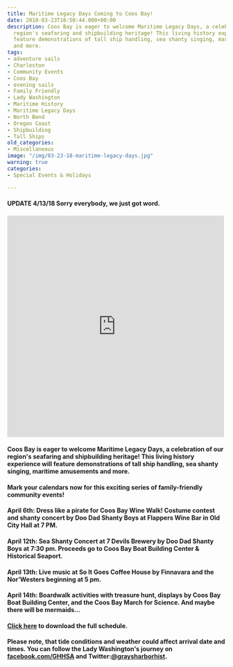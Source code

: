 ```yaml
---
title: Maritime Legacy Days Coming to Coos Bay!
date: 2018-03-23T16:50:44.000+00:00
description: Coos Bay is eager to welcome Maritime Legacy Days, a celebration of our
  region's seafaring and shipbuilding heritage! This living history experience will
  feature demonstrations of tall ship handling, sea shanty singing, maritime amusements
  and more.
tags:
- adventure sails
- Charleston
- Community Events
- Coos Bay
- evening sails
- Family Friendly
- Lady Washington
- Maritime History
- Maritime Legacy Days
- North Bend
- Oregon Coast
- Shipbuilding
- Tall Ships
old_categories:
- Miscellaneous
image: "/img/03-23-18-maritime-legacy-days.jpg"
warning: true
categories:
- Special Events & Holidays

---
```

#### <h4>UPDATE 4/13/18 Sorry everybody, we just got word.</h4>

#### <iframe style="border: none; overflow: hidden;" src="https://www.facebook.com/plugins/post.php?href=https%3A%2F%2Fwww.facebook.com%2FOregonsAdventureCoast%2Fposts%2F10156331813811692&amp;width=500" width="500" height="510" frameborder="0" scrolling="no"></iframe>

#### 

#### Coos Bay is eager to welcome Maritime Legacy Days, a celebration of our region's seafaring and shipbuilding heritage! This living history experience will feature demonstrations of tall ship handling, sea shanty singing, maritime amusements and more.



#### Mark your calendars now for this exciting series of family-friendly community events!

#### 

#### <strong>April 6th:</strong> Dress like a pirate for Coos Bay Wine Walk! Costume contest and shanty concert by Doo Dad Shanty Boys at Flappers Wine Bar in Old City Hall at 7 PM.

#### 

#### <strong>April 12th:</strong> Sea Shanty Concert at 7 Devils Brewery by Doo Dad Shanty Boys at 7:30 pm. Proceeds go to Coos Bay Boat Building Center &amp; Historical Seaport.

#### 

#### <strong>April 13th:</strong> Live music at So It Goes Coffee House by Finnavara and the Nor’Westers beginning at 5 pm.

#### 

#### <strong>April 14th:</strong> Boardwalk activities with treasure hunt, displays by Coos Bay Boat Building Center, and the Coos Bay March for Science. And maybe there will be mermaids…

#### 

#### <a href="http://oregonsadventurecoast.com/wp-content/uploads/2018/03/Coos-Bay-Poster-2018.pdf" target="_blank" rel="noopener noreferrer">Click here</a> to download the full schedule.

#### 

#### Please note, that tide conditions and weather could affect arrival date and times. You can follow the Lady Washington's journey on <a href="https://www.facebook.com/GHHSA?_rdr" target="_blank" rel="noopener noreferrer">facebook.com/GHHSA</a> and Twitter:<a href="https://twitter.com/graysharborhist" target="_blank" rel="noopener noreferrer">@graysharborhist</a>.